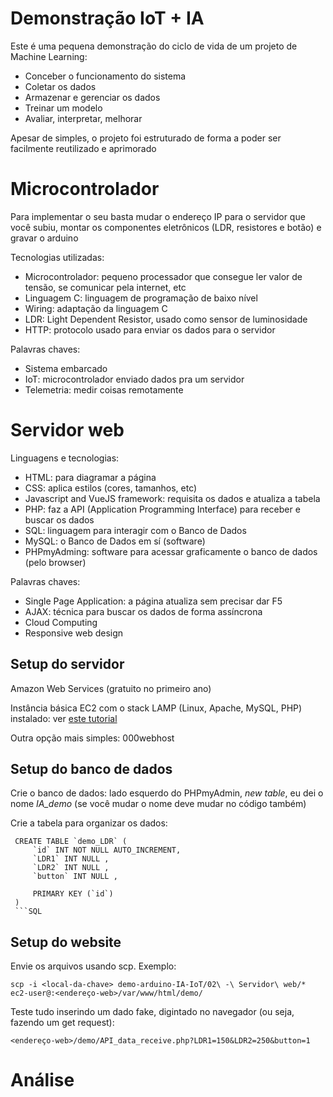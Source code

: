 # Demonstração IoT + IA

Este é uma pequena demonstração do ciclo de vida de um projeto de Machine Learning: 

* Conceber o funcionamento do sistema
* Coletar os dados
* Armazenar e gerenciar os dados
* Treinar um modelo
* Avaliar, interpretar, melhorar

Apesar de simples, o projeto foi estruturado de forma a poder ser facilmente reutilizado e aprimorado

# Microcontrolador

Para implementar o seu basta mudar o endereço IP para o servidor que você subiu, montar os componentes eletrônicos (LDR, resistores e botão) e gravar o arduino

Tecnologias utilizadas:

* Microcontrolador: pequeno processador que consegue ler valor de tensão, se comunicar pela internet, etc
* Linguagem C: linguagem de programação de baixo nível
* Wiring: adaptação da linguagem C
* LDR: Light Dependent Resistor, usado como sensor de luminosidade
* HTTP: protocolo usado para enviar os dados para o servidor

Palavras chaves:

* Sistema embarcado
* IoT: microcontrolador enviado dados pra um servidor
* Telemetria: medir coisas remotamente

# Servidor web

Linguagens e tecnologias:

* HTML: para diagramar a página
* CSS: aplica estilos (cores, tamanhos, etc)
* Javascript and VueJS framework: requisita os dados e atualiza a tabela
* PHP: faz a API (Application Programming Interface) para receber e buscar os dados
* SQL: linguagem para interagir com o Banco de Dados
* MySQL: o Banco de Dados em sí (software)
* PHPmyAdming: software para acessar graficamente o banco de dados (pelo browser)

Palavras chaves:

* Single Page Application: a página atualiza sem precisar dar F5
* AJAX: técnica para buscar os dados de forma assíncrona
* Cloud Computing
* Responsive web design

## Setup do servidor

Amazon Web Services (gratuito no primeiro ano)

Instância básica EC2 com o stack LAMP (Linux, Apache, MySQL, PHP) instalado: ver [este tutorial](https://docs.aws.amazon.com/AWSEC2/latest/UserGuide/ec2-lamp-amazon-linux-2.html)

Outra opção mais simples: 000webhost

## Setup do banco de dados

Crie o banco de dados: lado esquerdo do PHPmyAdmin, *new table*, eu dei o nome *IA_demo* (se você mudar o nome deve mudar no código também)

Crie a tabela para organizar os dados:

```
 CREATE TABLE `demo_LDR` ( 
     `id` INT NOT NULL AUTO_INCREMENT,
     `LDR1` INT NULL ,
     `LDR2` INT NULL ,
     `button` INT NULL , 
     
     PRIMARY KEY (`id`)
 )
 ```SQL
```

## Setup do website

Envie os arquivos usando scp. Exemplo:

```
scp -i <local-da-chave> demo-arduino-IA-IoT/02\ -\ Servidor\ web/* ec2-user@:<endereço-web>/var/www/html/demo/
```

Teste tudo inserindo um dado fake, digintado no navegador (ou seja, fazendo um get request):

```
<endereço-web>/demo/API_data_receive.php?LDR1=150&LDR2=250&button=1
```

# Análise
